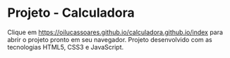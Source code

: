 # Projeto - Calculadora
Clique em https://oilucassoares.github.io/calculadora.github.io/index para abrir o projeto pronto em seu navegador.
Projeto desenvolvido com as tecnologias HTML5, CSS3 e JavaScript.
